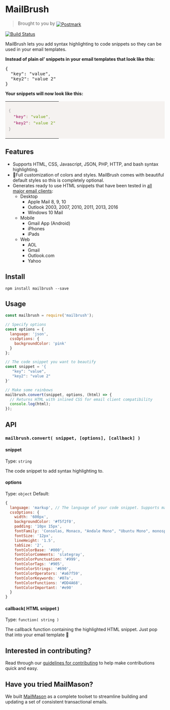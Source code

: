 # MailBrush
> Brought to you by <a href="http://postmarkapp.com"><img src="http://assets.wildbit.com/postmark/misc/postmark.svg" alt="Postmark" style="vertical-align: -3px;"></a>

[![Build Status](https://travis-ci.org/wildbit/mailbrush.svg?branch=master)](https://travis-ci.org/wildbit/mailbrush)

MailBrush lets you add syntax highlighting to code snippets so they can be used in your email templates.

**Instead of plain ol’ snippets in your email templates that look like this:**
<pre>{
  "key": "value",
  "key2": "value 2"
}</pre>

**Your snippets will now look like this:**
<table cellpadding="0" cellspacing="0" width="100%" style="background: #f5f2f0; display: block; width: 100%;"><tr><td style="background: #f5f2f0; color: #000; font-family: Consolas, Monaco, 'Andale Mono', 'Ubuntu Mono', monospace; font-size: 13px; padding: 6px 10px;"><pre style="-moz-tab-size: 2; -ms-hyphens: none; -o-tab-size: 2; -webkit-hyphens: none; color: #000; font-family: Consolas, Monaco, 'Andale Mono', 'Ubuntu Mono', monospace; font-size: 13px; hyphens: none; line-height: 1.5; overflow: auto; tab-size: 2; text-align: left; white-space: pre; word-break: normal; word-spacing: normal; word-wrap: normal;"><span style="color: #999; font-family: Consolas, Monaco, 'Andale Mono', 'Ubuntu Mono', monospace; font-size: 13px;">{</span>
  <span style="color: #905; font-family: Consolas, Monaco, 'Andale Mono', 'Ubuntu Mono', monospace; font-size: 13px;">"key"</span><span style="color: #a67f59; font-family: Consolas, Monaco, 'Andale Mono', 'Ubuntu Mono', monospace; font-size: 13px;">:</span> <span style="color: #690; font-family: Consolas, Monaco, 'Andale Mono', 'Ubuntu Mono', monospace; font-size: 13px;">"value"</span><span style="color: #999; font-family: Consolas, Monaco, 'Andale Mono', 'Ubuntu Mono', monospace; font-size: 13px;">,</span>
  <span style="color: #905; font-family: Consolas, Monaco, 'Andale Mono', 'Ubuntu Mono', monospace; font-size: 13px;">"key2"</span><span style="color: #a67f59; font-family: Consolas, Monaco, 'Andale Mono', 'Ubuntu Mono', monospace; font-size: 13px;">:</span> <span style="color: #690; font-family: Consolas, Monaco, 'Andale Mono', 'Ubuntu Mono', monospace; font-size: 13px;">"value 2"</span>
<span style="color: #999; font-family: Consolas, Monaco, 'Andale Mono', 'Ubuntu Mono', monospace; font-size: 13px;">}</span></pre></td></tr></table>

## Features

* Supports HTML, CSS, Javascript, JSON, PHP, HTTP, and bash syntax highlighting.
* 🎨Full customization of colors and styles. MailBrush comes with beautiful default styles so this is completely optional.
* Generates ready to use HTML snippets that have been tested in [all major email clients](https://litmus.com/pub/11f04d0):
    * Desktop
        * Apple Mail 8, 9, 10
        * Outlook 2003, 2007, 2010, 2011, 2013, 2016
        * Windows 10 Mail
    * Mobile
        * Gmail App (Android)
        * iPhones
        * iPads
    * Web
        * AOL
        * Gmail
        * Outlook.com
        * Yahoo


## Install
```
npm install mailbrush --save
```

## Usage

```javascript
const mailbrush = require('mailbrush');

// Specify options
const options = {
  language: 'json',
  cssOptions: {
    backgroundColor: 'pink'
  }
};

// The code snippet you want to beautify
const snippet = '{
   "key": "value",
   "key2": "value 2"
}'

// Make some rainbows
mailbrush.convert(snippet, options, (html) => {
  // Returns HTML with inlined CSS for email client compatibility
  console.log(html);
});
```

## API

### `mailbrush.convert( snippet, [options], [callback] )`

#### snippet
Type: `string`

The code snippet to add syntax highlighting to.

#### options
Type: `object`
Default:
```javascript
{
  language: 'markup', // The language of your code snippet. Supports markup, CSS, Javascript, JSON, PHP, HTTP, and bash.
  cssOptions: {
    width: '600px',
    backgroundColor: '#f5f2f0',
    padding: '10px 15px',
    fontFamily: 'Consolas, Monaco, "Andale Mono", "Ubuntu Mono", monospace',
    fontSize: '12px',
    lineHeight: '1.5',
    tabSize: '2',
    fontColorBase: '#000',
    fontColorComments: 'slategray',
    fontColorPunctuation: '#999',
    fontColorTags: '#905',
    fontColorStrings: '#690',
    fontColorOperators: '#a67f59',
    fontColorKeywords: '#07a',
    fontColorFunctions: '#DD4A68',
    fontColorImportant: '#e90'
  }
}
```

#### callback( HTML snippet )
Type: `function( string )`

The callback function containing the highlighted HTML snippet. Just pop that into your email template 🎉

## Interested in contributing?

Read through our [guidelines for contributing](https://github.com/wildbit/mailbrush/blob/master/CONTRIBUTING.MD) to help make contributions quick and easy.

## Have you tried MailMason?

We built [MailMason](https://github.com/wildbit/mailmason) as a complete toolset to streamline building and updating a set of consistent transactional emails.